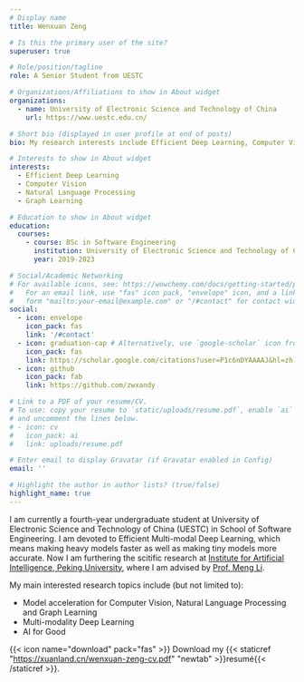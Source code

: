 ```yaml
---
# Display name
title: Wenxuan Zeng

# Is this the primary user of the site?
superuser: true

# Role/position/tagline
role: A Senior Student from UESTC

# Organizations/Affiliations to show in About widget
organizations:
  - name: University of Electronic Science and Technology of China
    url: https://www.uestc.edu.cn/

# Short bio (displayed in user profile at end of posts)
bio: My research interests include Efficient Deep Learning, Computer Vision, Natural Language Processing and Graph Learning.

# Interests to show in About widget
interests:
  - Efficient Deep Learning
  - Computer Vision
  - Natural Language Processing
  - Graph Learning

# Education to show in About widget
education:
  courses:
    - course: BSc in Software Engineering
      institution: University of Electronic Science and Technology of China
      year: 2019-2023

# Social/Academic Networking
# For available icons, see: https://wowchemy.com/docs/getting-started/page-builder/#icons
#   For an email link, use "fas" icon pack, "envelope" icon, and a link in the
#   form "mailto:your-email@example.com" or "/#contact" for contact widget.
social:
  - icon: envelope
    icon_pack: fas
    link: '/#contact'
  - icon: graduation-cap # Alternatively, use `google-scholar` icon from `ai` icon pack
    icon_pack: fas
    link: https://scholar.google.com/citations?user=P1c6nDYAAAAJ&hl=zh-CN
  - icon: github
    icon_pack: fab
    link: https://github.com/zwxandy

# Link to a PDF of your resume/CV.
# To use: copy your resume to `static/uploads/resume.pdf`, enable `ai` icons in `params.toml`,
# and uncomment the lines below.
# - icon: cv
#   icon_pack: ai
#   link: uploads/resume.pdf

# Enter email to display Gravatar (if Gravatar enabled in Config)
email: ''

# Highlight the author in author lists? (true/false)
highlight_name: true
---
```


I am currently a fourth-year undergraduate student at University of Electronic Science and Technology of China (UESTC) in School of Software Engineering. I am devoted to Efficient Multi-modal Deep Learning, which means making heavy models faster as well as making tiny models more accurate. Now I am furthering the scitific research at [Institute for Artificial Intelligence, Peking University](https://www.ai.pku.edu.cn/), where I am advised by [Prof. Meng Li](https://www.ai.pku.edu.cn/info/1158/2309.htm).

My main interested research topics include (but not limited to):
  - Model acceleration for Computer Vision, Natural Language Processing and Graph Learning
  - Multi-modality Deep Learning
  - AI for Good

{{< icon name="download" pack="fas" >}} Download my {{< staticref "https://xuanland.cn/wenxuan-zeng-cv.pdf" "newtab" >}}resumé{{< /staticref >}}.
